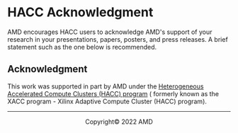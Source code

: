 # HACC Acknowledgment

AMD encourages HACC users to acknowledge AMD's support of your research in your
presentations, papers, posters, and press releases. A brief statement such as the one below is
recommended.

## Acknowledgment

This work was supported in part by AMD under the [Heterogeneous Accelerated Compute Clusters (HACC) program](https://www.xilinx.com/support/university/XUP-XACC.html) ( formerly known as the XACC program - Xilinx Adaptive Compute Cluster (HACC)
program).

---------------------------------------
<p align="center">Copyright&copy; 2022 AMD</p>